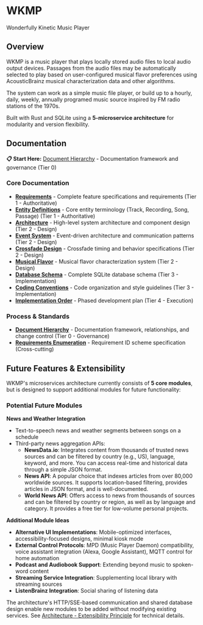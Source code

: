 # WKMP
Wonderfully Kinetic Music Player

## Overview

WKMP is a music player that plays locally stored audio files to local audio output devices.  Passages from the audio files may be automatically selected to play based on user-configured musical flavor preferences using AcousticBrainz musical characterization data and other algorithms.

The system can work as a simple music file player, or build up to a hourly, daily, weekly, annually programed music source inspired by FM radio stations of the 1970s.

Built with Rust and SQLite using a **5-microservice architecture** for modularity and version flexibility.

## Documentation

**📋 Start Here:** [Document Hierarchy](docs/document_hierarchy.md) - Documentation framework and governance (Tier 0)

### Core Documentation

- **[Requirements](docs/requirements.md)** - Complete feature specifications and requirements (Tier 1 - Authoritative)
- **[Entity Definitions](docs/entity_definitions.md)** - Core entity terminology (Track, Recording, Song, Passage) (Tier 1 - Authoritative)
- **[Architecture](docs/architecture.md)** - High-level system architecture and component design (Tier 2 - Design)
- **[Event System](docs/event_system.md)** - Event-driven architecture and communication patterns (Tier 2 - Design)
- **[Crossfade Design](docs/crossfade.md)** - Crossfade timing and behavior specifications (Tier 2 - Design)
- **[Musical Flavor](docs/musical_flavor.md)** - Musical flavor characterization system (Tier 2 - Design)
- **[Database Schema](docs/database_schema.md)** - Complete SQLite database schema (Tier 3 - Implementation)
- **[Coding Conventions](docs/coding_conventions.md)** - Code organization and style guidelines (Tier 3 - Implementation)
- **[Implementation Order](docs/implementation_order.md)** - Phased development plan (Tier 4 - Execution)

### Process & Standards

- **[Document Hierarchy](docs/document_hierarchy.md)** - Documentation framework, relationships, and change control (Tier 0 - Governance)
- **[Requirements Enumeration](docs/requirements_enumeration.md)** - Requirement ID scheme specification (Cross-cutting)

## Future Features & Extensibility

WKMP's microservices architecture currently consists of **5 core modules**, but is designed to support additional modules for future functionality:

### Potential Future Modules

**News and Weather Integration**
- Text-to-speech news and weather segments between songs on a schedule
- Third-party news aggregation APIs:
  - **NewsData.io**: Integrates content from thousands of trusted news sources and can be filtered by country (e.g., US), language, keyword, and more. You can access real-time and historical data through a simple JSON format.
  - **News API**: A popular choice that indexes articles from over 80,000 worldwide sources. It supports location-based filtering, provides articles in JSON format, and is well-documented.
  - **World News API**: Offers access to news from thousands of sources and can be filtered by country or region, as well as by language and category. It provides a free tier for low-volume personal projects.

**Additional Module Ideas**
- **Alternative UI Implementations**: Mobile-optimized interfaces, accessibility-focused designs, minimal kiosk mode
- **External Control Protocols**: MPD (Music Player Daemon) compatibility, voice assistant integration (Alexa, Google Assistant), MQTT control for home automation
- **Podcast and Audiobook Support**: Extending beyond music to spoken-word content
- **Streaming Service Integration**: Supplementing local library with streaming sources
- **ListenBrainz Integration**: Social sharing of listening data

The architecture's HTTP/SSE-based communication and shared database design enable new modules to be added without modifying existing services. See [Architecture - Extensibility Principle](docs/architecture.md#extensibility-principle) for technical details. 
